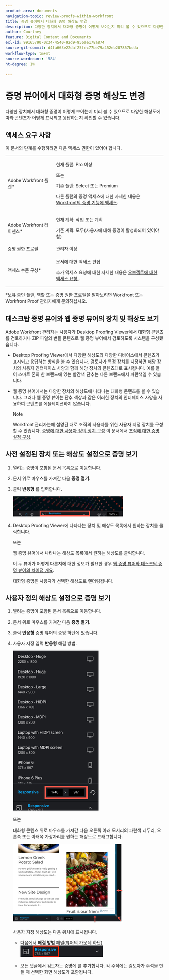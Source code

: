 ```yaml
---
product-area: documents
navigation-topic: review-proofs-within-workfront
title: 증명 뷰어에서 대화형 증명 해상도 변경
description: 다양한 장치에서 대화형 증명이 어떻게 보이는지 미리 볼 수 있으므로 다양한 해상도에 따라 콘텐츠가 어떻게 표시되고 응답하는지 확인할 수 있습니다.
author: Courtney
feature: Digital Content and Documents
exl-id: 99165790-0c34-4540-92d9-956ae178a874
source-git-commit: d4fa663e22daf25fec77be79a452eb207857bdda
workflow-type: tm+mt
source-wordcount: '584'
ht-degree: 1%

---
```


# 증명 뷰어에서 대화형 증명 해상도 변경

다양한 장치에서 대화형 증명이 어떻게 보이는지 미리 볼 수 있으므로 다양한 해상도에 따라 콘텐츠가 어떻게 표시되고 응답하는지 확인할 수 있습니다.

## 액세스 요구 사항

이 문서의 단계를 수행하려면 다음 액세스 권한이 있어야 합니다.

<table style="table-layout:auto"> 
 <col> 
 <col> 
 <tbody> 
  <tr> 
   <td role="rowheader">Adobe Workfront 플랜*</td> 
   <td> <p>현재 플랜: Pro 이상</p> <p>또는</p> <p>기존 플랜: Select 또는 Premium</p> <p>다른 플랜의 증명 액세스에 대한 자세한 내용은 <a href="/help/quicksilver/administration-and-setup/manage-workfront/configure-proofing/access-to-proofing-functionality.md" class="MCXref xref">Workfront의 증명 기능에 액세스</a>.</p> </td> 
  </tr> 
  <tr> 
   <td role="rowheader">Adobe Workfront 라이센스*</td> 
   <td> <p>현재 계획: 작업 또는 계획</p> <p>기존 계획: 모두(사용자에 대해 증명이 활성화되어 있어야 함)</p> </td> 
  </tr> 
  <tr> 
   <td role="rowheader">증명 권한 프로필 </td> 
   <td>관리자 이상</td> 
  </tr> 
  <tr> 
   <td role="rowheader">액세스 수준 구성*</td> 
   <td> <p>문서에 대한 액세스 편집</p> <p>추가 액세스 요청에 대한 자세한 내용은 <a href="../../../../workfront-basics/grant-and-request-access-to-objects/request-access.md" class="MCXref xref">오브젝트에 대한 액세스 요청 </a>.</p> </td> 
  </tr> 
 </tbody> 
</table>

&#42;보유 중인 플랜, 역할 또는 증명 권한 프로필을 알아보려면 Workfront 또는 Workfront Proof 관리자에게 문의하십시오.

## 데스크탑 증명 뷰어와 웹 증명 뷰어의 장치 및 해상도 보기

Adobe Workfront 관리자는 사용자가 Desktop Proofing Viewer에서 대화형 콘텐츠를 검토하거나 ZIP 파일의 번들 콘텐츠로 웹 증명 뷰어에서 검토하도록 시스템을 구성했습니다.

* Desktop Proofing Viewer에서 다양한 해상도와 다양한 디바이스에서 콘텐츠가 표시되고 응답하는 방식을 볼 수 있습니다. 검토자가 특정 장치를 지정하면 해당 장치의 사용자 인터페이스 사양과 함께 해당 장치의 콘텐츠대로 표시됩니다. 예를 들어 스마트 폰의 한 브랜드에 있는 빨간색 단추는 다른 브랜드에서 파란색일 수 있습니다.

* 웹 증명 뷰어에서는 다양한 장치의 해상도에 나타나는 대화형 콘텐츠를 볼 수 있습니다. 그러나 웹 증명 뷰어는 단추 색상과 같은 이러한 장치의 인터페이스 사양을 사용하여 콘텐츠를 에뮬레이션하지 않습니다.

  >[!NOTE]
  >
  >Workfront 관리자는에 설명된 대로 조직의 사용자를 위한 사용자 지정 장치를 구성할 수 있습니다. [증명에 대한 사용자 정의 장치 구성](/help/quicksilver/administration-and-setup/manage-workfront/configure-proofing/configure-proofing-organization.md#configure-custom-devices-for-proofs) 이 문서에서 [조직에 대한 증명 설정 구성](/help/quicksilver/administration-and-setup/manage-workfront/configure-proofing/configure-proofing-organization.md).

## 사전 설정된 장치 또는 해상도 설정으로 증명 보기

1. 열려는 증명이 포함된 문서 목록으로 이동합니다.
1. 문서 위로 마우스를 가져간 다음 **증명 열기**.
1. 클릭 **반응형** 를 입력합니다.

   ![Resolution_option_in_DPV.png](assets/resolution-option-in-dpv-350x64.png)

1. Desktop Proofing Viewer에 나타나는 장치 및 해상도 목록에서 원하는 장치를 클릭합니다.

   또는

   웹 증명 뷰어에서 나타나는 해상도 목록에서 원하는 해상도를 클릭합니다.

   이 두 뷰어가 어떻게 다른지에 대한 정보가 필요한 경우 [웹 증명 뷰어와 데스크탑 증명 뷰어의 차이점 개요](../../../../review-and-approve-work/proofing/proofing-overview/understand-differences-between-web-viewer.md).

   대화형 증명은 사용자가 선택한 해상도로 렌더링됩니다.

## 사용자 정의 해상도 설정으로 증명 보기

1. 열려는 증명이 포함된 문서 목록으로 이동합니다.
1. 문서 위로 마우스를 가져간 다음 **증명 열기**.
1. 클릭 **반응형** 증명 뷰어의 중앙 하단에 있습니다.
1. 사용자 지정 입력 **반응형** 해결 방법.

   ![Type_a_custom_resolution_DPV.png](assets/type-a-custom-resolution-dpv.png)

   또는

   대화형 콘텐츠 위로 마우스를 가져간 다음 오른쪽 아래 모서리의 파란색 테두리, 오른쪽 또는 아래쪽 가장자리를 원하는 해상도로 드래그합니다.

   ![Drag_blue_edges_for_resolution.png](assets/drag-blue-edges-for-resolution-350x251.png)

   사용자 지정 해상도는 다음 위치에 표시됩니다.

   * 다음에서 **해결 방법** 패널(뷰어의 가운데 하단)\
     ![Screenshot_2018-05-15_10-27-54.png](assets/screenshot-2018-05-15-10-27-54.png)

   * 모든 댓글에서 검토자는 증명에 를 추가합니다. 각 주석에는 검토자가 주석을 만들 때 선택한 화면 해상도가 포함됩니다.
